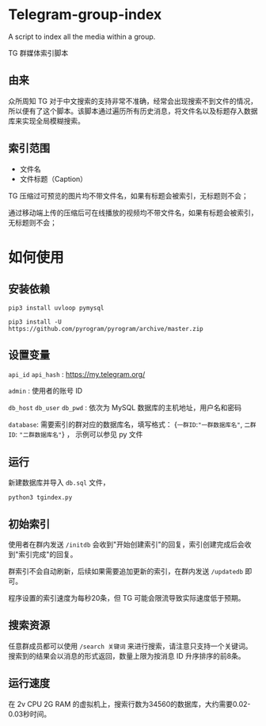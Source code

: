 # Telegram-group-index
A script to index all the media within a group.

TG 群媒体索引脚本

## 由来

众所周知 TG 对于中文搜索的支持非常不准确，经常会出现搜索不到文件的情况，所以便有了这个脚本。该脚本通过遍历所有历史消息，将文件名以及标题存入数据库来实现全局模糊搜索。

## 索引范围
- 文件名
- 文件标题（Caption）

TG 压缩过可预览的图片均不带文件名，如果有标题会被索引，无标题则不会；

通过移动端上传的压缩后可在线播放的视频均不带文件名，如果有标题会被索引，无标题则不会；

# 如何使用

## 安装依赖
`pip3 install uvloop pymysql`

`pip3 install -U https://github.com/pyrogram/pyrogram/archive/master.zip`

## 设置变量
`api_id`  `api_hash` : https://my.telegram.org/

`admin` : 使用者的账号 ID

`db_host` `db_user` `db_pwd` : 依次为 MySQL 数据库的主机地址，用户名和密码

`database`: 需要索引的群对应的数据库名，填写格式： {`一群ID`:`"一群数据库名"`, `二群ID`: `"二群数据库名"`} ， 示例可以参见 py 文件

## 运行

新建数据库并导入 `db.sql` 文件，

`python3 tgindex.py`

## 初始索引

使用者在群内发送 `/initdb` 会收到"开始创建索引"的回复，索引创建完成后会收到"索引完成"的回复。

群索引不会自动刷新，后续如果需要追加更新的索引，在群内发送 `/updatedb` 即可。

程序设置的索引速度为每秒20条，但 TG 可能会限流导致实际速度低于预期。

## 搜索资源

任意群成员都可以使用 `/search 关键词` 来进行搜索，请注意只支持一个关键词。搜索到的结果会以消息的形式返回，数量上限为按消息 ID 升序排序的前8条。

## 运行速度
在 2v CPU 2G RAM 的虚拟机上，搜索行数为34560的数据库，大约需要0.02-0.03秒时间。
